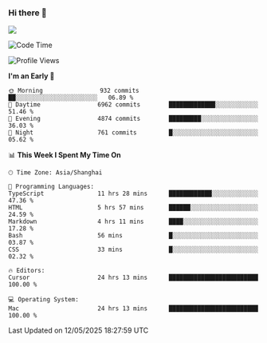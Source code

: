 ### Hi there 👋

<!--
**JJAYCHEN1e/jjaychen1e** is a ✨ _special_ ✨ repository because its `README.md` (this file) appears on your GitHub profile.

Here are some ideas to get you started:

- 🔭 I’m currently working on ...
- 🌱 I’m currently learning ...
- 👯 I’m looking to collaborate on ...
- 🤔 I’m looking for help with ...
- 💬 Ask me about ...
- 📫 How to reach me: ...
- 😄 Pronouns: ...
- ⚡ Fun fact: ...
-->

[![](https://github-readme-stats.vercel.app/api?username=jjaychen1e&show_icons=true)](https://github.com/jjaychen1e/github-readme-stats?count_private=true)

<!--START_SECTION:waka-->
![Code Time](http://img.shields.io/badge/Code%20Time-1%2C990%20hrs%203%20mins-blue)

![Profile Views](http://img.shields.io/badge/Profile%20Views-0-blue)

**I'm an Early 🐤** 

```text
🌞 Morning                932 commits         ██░░░░░░░░░░░░░░░░░░░░░░░   06.89 % 
🌆 Daytime                6962 commits        █████████████░░░░░░░░░░░░   51.46 % 
🌃 Evening                4874 commits        █████████░░░░░░░░░░░░░░░░   36.03 % 
🌙 Night                  761 commits         █░░░░░░░░░░░░░░░░░░░░░░░░   05.62 % 
```


📊 **This Week I Spent My Time On** 

```text
🕑︎ Time Zone: Asia/Shanghai

💬 Programming Languages: 
TypeScript               11 hrs 28 mins      ████████████░░░░░░░░░░░░░   47.36 % 
HTML                     5 hrs 57 mins       ██████░░░░░░░░░░░░░░░░░░░   24.59 % 
Markdown                 4 hrs 11 mins       ████░░░░░░░░░░░░░░░░░░░░░   17.28 % 
Bash                     56 mins             █░░░░░░░░░░░░░░░░░░░░░░░░   03.87 % 
CSS                      33 mins             █░░░░░░░░░░░░░░░░░░░░░░░░   02.32 % 

🔥 Editors: 
Cursor                   24 hrs 13 mins      █████████████████████████   100.00 % 

💻 Operating System: 
Mac                      24 hrs 13 mins      █████████████████████████   100.00 % 
```


 Last Updated on 12/05/2025 18:27:59 UTC
<!--END_SECTION:waka-->
